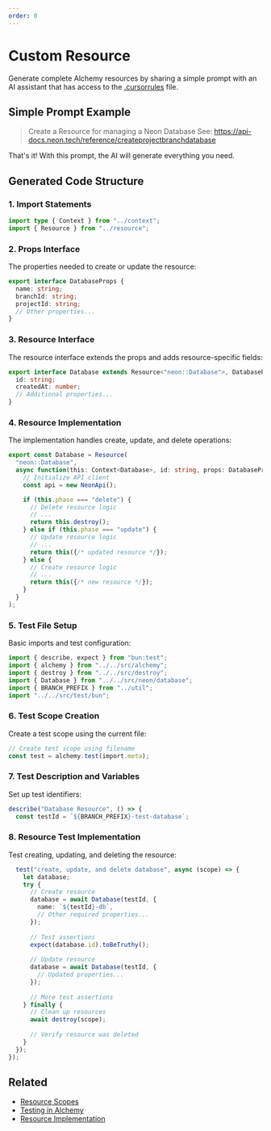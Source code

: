 ```yaml
---
order: 0
---
```


# Custom Resource

Generate complete Alchemy resources by sharing a simple prompt with an AI assistant that has access to the [.cursorrules](https://github.com/sam-goodwin/alchemy/blob/main/.cursorrules) file.

## Simple Prompt Example

> Create a Resource for managing a Neon Database
> See: https://api-docs.neon.tech/reference/createprojectbranchdatabase

That's it! With this prompt, the AI will generate everything you need.

## Generated Code Structure

### 1. Import Statements

```typescript
import type { Context } from "../context";
import { Resource } from "../resource";
```

### 2. Props Interface

The properties needed to create or update the resource:

```typescript
export interface DatabaseProps {
  name: string;
  branchId: string;
  projectId: string;
  // Other properties...
}
```

### 3. Resource Interface

The resource interface extends the props and adds resource-specific fields:

```typescript
export interface Database extends Resource<"neon::Database">, DatabaseProps {
  id: string;
  createdAt: number;
  // Additional properties...
}
```

### 4. Resource Implementation

The implementation handles create, update, and delete operations:

```typescript
export const Database = Resource(
  "neon::Database",
  async function(this: Context<Database>, id: string, props: DatabaseProps): Promise<Database> {
    // Initialize API client
    const api = new NeonApi();

    if (this.phase === "delete") {
      // Delete resource logic
      // ...
      return this.destroy();
    } else if (this.phase === "update") {
      // Update resource logic
      // ...
      return this({/* updated resource */});
    } else {
      // Create resource logic
      // ...
      return this({/* new resource */});
    }
  }
);
```

### 5. Test File Setup

Basic imports and test configuration:

```typescript
import { describe, expect } from "bun:test";
import { alchemy } from "../../src/alchemy";
import { destroy } from "../../src/destroy";
import { Database } from "../../src/neon/database";
import { BRANCH_PREFIX } from "../util";
import "../../src/test/bun";
```

### 6. Test Scope Creation

Create a test scope using the current file:

```typescript
// Create test scope using filename
const test = alchemy.test(import.meta);
```

### 7. Test Description and Variables

Set up test identifiers:

```typescript
describe("Database Resource", () => {
  const testId = `${BRANCH_PREFIX}-test-database`;
```

### 8. Resource Test Implementation

Test creating, updating, and deleting the resource:

```typescript
  test("create, update, and delete database", async (scope) => {
    let database;
    try {
      // Create resource
      database = await Database(testId, {
        name: `${testId}-db`,
        // Other required properties...
      });
      
      // Test assertions
      expect(database.id).toBeTruthy();
      
      // Update resource
      database = await Database(testId, {
        // Updated properties...
      });
      
      // More test assertions
    } finally {
      // Clean up resources
      await destroy(scope);
      
      // Verify resource was deleted
    }
  });
});
```

## Related

- [Resource Scopes](../concepts/scope.md)
- [Testing in Alchemy](../concepts/testing.md)
- [Resource Implementation](../concepts/resource.md) 